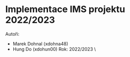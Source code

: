 # Implementace IMS projektu 2022/2023
Autoři: 
- Marek Dohnal (xdohna48)
- Hung Do (xdohun00)
Rok: 2022/2023 \ 
